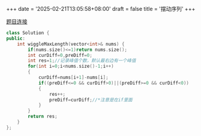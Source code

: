 +++
date = '2025-02-21T13:05:58+08:00'
draft = false
title = '摆动序列'
+++

[题目连接](https://leetcode.cn/problems/wiggle-subsequence/)

```cpp
class Solution {
public:
    int wiggleMaxLength(vector<int>& nums) {
        if(nums.size()<=1)return nums.size();
        int curDiff=0,preDiff=0;
        int res=1;//记录峰值个数，默认最右边有一个峰值
        for(int i=0;i<nums.size()-1;i++)
        {
            curDiff=nums[i+1]-nums[i];
            if((preDiff<=0 && curDiff>0)||(preDiff>=0 && curDiff<0))
            {
                res++;
                preDiff=curDiff;//*注意是在if里面
            }
        }
        return res;
    }
};
```
